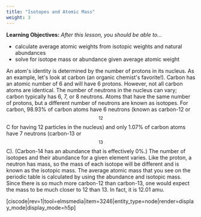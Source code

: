 ```yaml
---
title: "Isotopes and Atomic Mass"
weight: 3
---
```


**Learning Objectives:** _After this lesson, you should be able to…_

* calculate average atomic weights from isotopic weights and natural abundances
* solve for isotope mass or abundance given average atomic weight


An atom's identity is determined by the number of protons in its nucleus. As an example, let's look at carbon (an organic chemist's favorite!). Carbon has an atomic number of 6 and will have 6 protons. However, not all carbon atoms are identical. The number of neutrons in the nucleus can vary; carbon typically has 6, 7, or 8 neutrons. Atoms that have the same number of protons, but a different number of neutrons are known as isotopes. For carbon, 98.93% of carbon atoms have 6 neutrons (known as carbon-12 or $$^{12}$$C for having 12 particles in the nucleus) and only 1.07% of carbon atoms have 7 neutrons (carbon-13 or $$^{13}$$C). (Carbon-14 has an abundance that is effectively 0%.)
The number of isotopes and their abundance for a given element varies. Like the proton, a neutron has mass, so the mass of each isotope will be different and is known as the isotopic mass. The average atomic mass that you see on the periodic table is calculated by using the abundance and isotopic mass. Since there is so much more carbon-12 than carbon-13, one would expect the mass to be much closer to 12 than 13. In fact, it is 12.01 amu.


[ciscode|rev=1|tool=elmsmedia|item=3246|entity_type=node|render=display_mode|display_mode=h5p]



